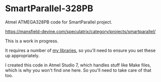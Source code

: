# SmartParallel-328PB
Atmel ATMEGA328PB code for SmartParallel project.

https://mansfield-devine.com/speculatrix/category/projects/smartparallel/

This is a work in progress.

It requires a number of [my libraries](https://github.com/mspeculatrix/avr-lib), so you'll need to ensure you set these up appropriately. 

I created this code in Atmel Studio 7, which handles stuff like Make files, which is why you won't find one here. So you'll need to take care of that too.
